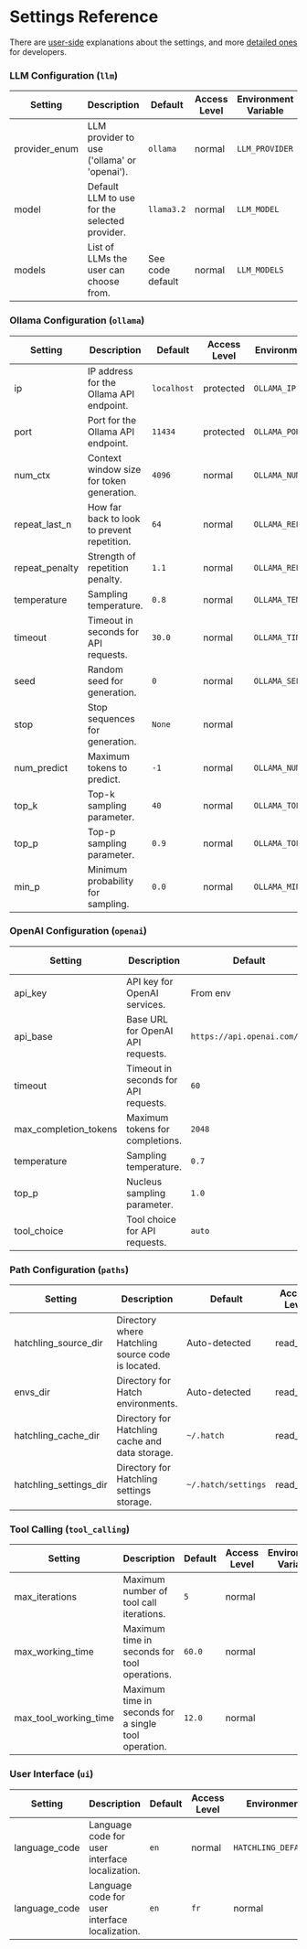 # Settings Reference

There are [user-side](./settings.md) explanations about the settings, and more [detailed ones](../devs/settings_architecture.md) for developers.

### LLM Configuration (`llm`)

| Setting         | Description                                | Default                | Access Level | Environment Variable |
|-----------------|--------------------------------------------|------------------------|--------------|---------------------|
| provider_enum   | LLM provider to use ('ollama' or 'openai').| `ollama`               | normal       | `LLM_PROVIDER`      |
| model           | Default LLM to use for the selected provider.                                | `llama3.2`             | normal       | `LLM_MODEL`         |
| models          | List of LLMs the user can choose from.     | See code default       | normal       | `LLM_MODELS`        |

### Ollama Configuration (`ollama`)

| Setting           | Description                                | Default                | Access Level | Environment Variable |
|-------------------|--------------------------------------------|------------------------|--------------|---------------------|
| ip                | IP address for the Ollama API endpoint.    | `localhost`            | protected    | `OLLAMA_IP`         |
| port              | Port for the Ollama API endpoint.          | `11434`                | protected    | `OLLAMA_PORT`       |
| num_ctx           | Context window size for token generation.  | `4096`                 | normal       | `OLLAMA_NUM_CTX`    |
| repeat_last_n     | How far back to look to prevent repetition.| `64`                   | normal       | `OLLAMA_REPEAT_LAST_N` |
| repeat_penalty    | Strength of repetition penalty.            | `1.1`                  | normal       | `OLLAMA_REPEAT_PENALTY` |
| temperature       | Sampling temperature.                      | `0.8`                  | normal       | `OLLAMA_TEMPERATURE`|
| timeout           | Timeout in seconds for API requests.       | `30.0`                 | normal       | `OLLAMA_TIMEOUT`    |
| seed              | Random seed for generation.                | `0`                    | normal       | `OLLAMA_SEED`       |
| stop              | Stop sequences for generation.             | `None`                 | normal       |                     |
| num_predict       | Maximum tokens to predict.                 | `-1`                   | normal       | `OLLAMA_NUM_PREDICT`|
| top_k             | Top-k sampling parameter.                  | `40`                   | normal       | `OLLAMA_TOP_K`      |
| top_p             | Top-p sampling parameter.                  | `0.9`                  | normal       | `OLLAMA_TOP_P`      |
| min_p             | Minimum probability for sampling.          | `0.0`                  | normal       | `OLLAMA_MIN_P`      |

### OpenAI Configuration (`openai`)

| Setting               | Description                                | Default                | Access Level | Environment Variable |
|-----------------------|--------------------------------------------|------------------------|--------------|---------------------|
| api_key               | API key for OpenAI services.               | From env               | protected    | `OPENAI_API_KEY`    |
| api_base              | Base URL for OpenAI API requests.          | `https://api.openai.com/v1` | read_only    |                     |
| timeout               | Timeout in seconds for API requests.       | `60`                   | normal       | `OPENAI_TIMEOUT`    |
| max_completion_tokens | Maximum tokens for completions.            | `2048`                 | normal       | `OPENAI_MAX_COMPLETION_TOKENS` |
| temperature           | Sampling temperature.                      | `0.7`                  | normal       | `OPENAI_TEMPERATURE`|
| top_p                 | Nucleus sampling parameter.                | `1.0`                  | normal       | `OPENAI_TOP_P`      |
| tool_choice           | Tool choice for API requests.              | `auto`                 | normal       | `OPENAI_TOOL_CHOICE`|

### Path Configuration (`paths`)

| Setting               | Description                                | Default                | Access Level | Environment Variable |
|-----------------------|--------------------------------------------|------------------------|--------------|---------------------|
| hatchling_source_dir  | Directory where Hatchling source code is located. | Auto-detected          | read_only    | `HATCHLING_SOURCE_DIR` |
| envs_dir              | Directory for Hatch environments.          | Auto-detected          | read_only    | `HATCH_ENVS_DIR`    |
| hatchling_cache_dir   | Directory for Hatchling cache and data storage.                             | `~/.hatch`             | read_only    | `HATCHLING_CACHE_DIR`|
| hatchling_settings_dir| Directory for Hatchling settings storage.  | `~/.hatch/settings`    | read_only    | `HATCHLING_SETTINGS_DIR`|

### Tool Calling (`tool_calling`)

| Setting             | Description                                | Default                | Access Level | Environment Variable |
|---------------------|--------------------------------------------|------------------------|--------------|---------------------|
| max_iterations      | Maximum number of tool call iterations.    | `5`                    | normal       |                     |
| max_working_time    | Maximum time in seconds for tool operations.                                | `60.0`                 | normal       |                     |
| max_tool_working_time | Maximum time in seconds for a single tool operation.                      | `12.0`                 | normal       |                     |

### User Interface (`ui`)

| Setting         | Description                                | Default                | Access Level | Environment Variable |
|-----------------|--------------------------------------------|------------------------|--------------|---------------------|
| language_code   | Language code for user interface localization.  | `en`                   | normal       | `HATCHLING_DEFAULT_LANGUAGE` |
| language_code   | Language code for user interface localization.  | `en`                   | `fr`                     | normal       | `HATCHLING_DEFAULT_LANGUAGE` |
